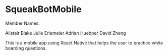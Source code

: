 # SqueakBotMobile

Member Names:

Alistair Blake 
Julie Erlemeier
Adrian Huebner
David Zheng 

This is a mobile app using React Native that helps the user to practice white boarding questions. 
